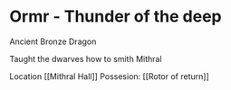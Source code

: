 # Ormr - Thunder of the deep 
Ancient Bronze Dragon


Taught the dwarves how to smith Mithral

Location [[Mithral Hall]]
Possesion: [[Rotor of return]]